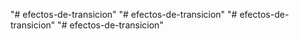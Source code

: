 "# efectos-de-transicion" 
"# efectos-de-transicion" 
"# efectos-de-transicion" 
"# efectos-de-transicion" 
